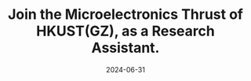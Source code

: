 ---
title: "<strong>Join</strong> the Microelectronics Thrust of HKUST(GZ), as a Research Assistant."
date: 2024-06-31
---